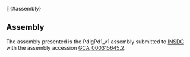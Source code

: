 []{#assembly}

Assembly
--------

The assembly presented is the PdigPd1\_v1 assembly submitted to
[INSDC](http://www.insdc.org) with the assembly accession
[GCA\_000315645.2](http://www.ebi.ac.uk/ena/data/view/GCA_000315645.2).
